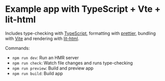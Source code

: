# Example app with TypeScript + Vte + lit-html

Includes type-checking with [TypeScript], formatting with [prettier], bundling with [Vite] and rendering with [lit-html].

Commands:

* `npm run dev`: Run an HMR server
* `npm run check`: Watch file changes and runs type-checking
* `npm run preview`: Build and preview app
* `npm run build`: Build app

[TypeScript]: http://typescriptlang.org
[prettier]: http://prettier.io
[Vite]: http://vitejs.dev
[lit-html]: https://lit.dev/docs/libraries/standalone-templates/
